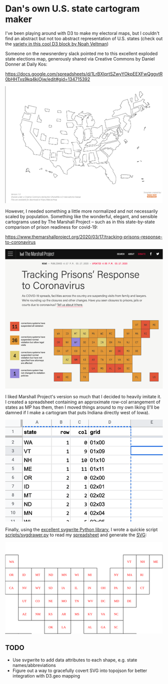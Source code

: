 # Dan's own U.S. state cartogram maker

I've been playing around with D3 to make my electoral maps, but I couldn't find an abstract but not too abstract representation of U.S. states (check out the [variety in this cool D3 block by Noah Veltman](http://bl.ocks.org/veltman/c7bfb3d4a3817f7ee0bf2dd19ff058c1))


Someone on the newsnerdery slack pointed me to this excellent exploded state elections map, generously shared via Creative Commons by Daniel Donner at Daily Kos:

https://docs.google.com/spreadsheets/d/1LrBXlqrtSZwyYOkpEEXFwQggvtR0bHHTxs9kq4kjOjw/edit#gid=134715392

<img src="static/images/dailykos-exploded-states.png" alt="dailykos-exploded-states.png">


However, I needed something a little more normalized and not necessarily scaled by population. Something like the wonderful, elegant, and sensible cartograms used by The Marshall Project – such as in this state-by-state comparison of prison readiness for covid-19:

https://www.themarshallproject.org/2020/03/17/tracking-prisons-response-to-coronavirus

<img src="static/images/marshall-project-cartogram-covid19.png" alt="marshall-project-cartogram-covid19.png">


I liked Marshall Project's version so much that I decided to heavily imitate it. I created a spreadsheet containing an approximate row-col arrangement of states as MP has them, then I moved things around to my own liking (I'll be damned if I make a cartogram that puts Indiana directly west of Iowa). 

<img src="static/images/gsheet-stategrid.png" alt="gsheet-stategrid.png">


Finally, using the [excellent svgwrite Python library](https://svgwrite.readthedocs.io/en/latest/), I wrote a quickie script [scripts/svgdrawer.py](scripts/svgdrawer.py) to read my [spreadsheet](data/stategrid.csv) and generate the [SVG](svg/stategrid.svg):

<img src="svg/stategrid.svg" alt="my own state cartogram">



## TODO

- Use svgwrite to add data attributes to each shape, e.g. state names/abbreviations
- Figure out a way to gracefully covert SVG into topojson for better integration with D3.geo mapping
